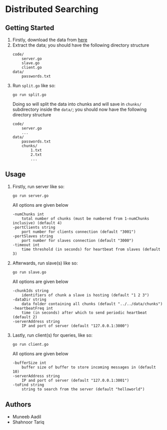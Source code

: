 # Distributed Searching

## Getting Started
1. Firstly, download the data from [here]()
2. Extract the data; you should have the following directory structure
    ```
    code/
        server.go 
        slave.go 
        client.go
    data/
        passwords.txt
    ```
3. Run `split.go` like so: 
    ```
    go run split.go
    ```
    Doing so will split the data into chunks and will save in `chunks/` subdirectory inside the `data/`; you should now have the following directory structure 
    ```
    code/
        server.go
        ...
    data/
        passwords.txt
        chunks/ 
            1.txt 
            2.txt
            ...
    ```

## Usage
1. Firstly, run server like so: 
    ```
    go run server.go
    ```
    All options are given below
    ```
    -numChunks int
        total number of chunks (must be numbered from 1-numChunks inclusive) (default 4)
    -portClients string
        port number for clients connection (default "3001")
    -portSlaves string
        port number for slaves connection (default "3000")
    -timeout int
        time threshold (in seconds) for heartbeat from slaves (default 3)
    ```
2. Afterwards, run slave(s) like so: 
    ```
    go run slave.go
    ```
    All options are given below 
    ```
    -chunkIds string
        identifiers of chunk a slave is hosting (default "1 2 3")
    -dataDir string
        data folder containing all chunks (default "../../data/chunks")
    -heartbeatFreq int
        time (in seconds) after which to send periodic heartbeat (default 2)
    -serverAddress string
        IP and port of server (default "127.0.0.1:3000")
    ```
3. Lastly, run client(s) for queries, like so: 
    ```
    go run client.go
    ```
    All options are given below 
    ```
    -bufferSize int
        buffer size of buffer to store incoming messages in (default 10)
    -serverAddress string
        IP and port of server (default "127.0.0.1:3001")
    -toFind string
        string to search from the server (default "helloworld")
    ```
## Authors 
* Muneeb Aadil
* Shahnoor Tariq 